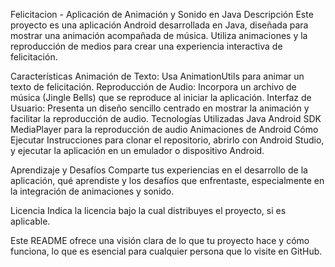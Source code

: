 Felicitacion - Aplicación de Animación y Sonido en Java
Descripción
Este proyecto es una aplicación Android desarrollada en Java, diseñada para mostrar una animación acompañada de música. Utiliza animaciones y la reproducción de medios para crear una experiencia interactiva de felicitación.

Características
Animación de Texto: Usa AnimationUtils para animar un texto de felicitación.
Reproducción de Audio: Incorpora un archivo de música (Jingle Bells) que se reproduce al iniciar la aplicación.
Interfaz de Usuario: Presenta un diseño sencillo centrado en mostrar la animación y facilitar la reproducción de audio.
Tecnologías Utilizadas
Java
Android SDK
MediaPlayer para la reproducción de audio
Animaciones de Android
Cómo Ejecutar
Instrucciones para clonar el repositorio, abrirlo con Android Studio, y ejecutar la aplicación en un emulador o dispositivo Android.

Aprendizaje y Desafíos
Comparte tus experiencias en el desarrollo de la aplicación, qué aprendiste y los desafíos que enfrentaste, especialmente en la integración de animaciones y sonido.

Licencia
Indica la licencia bajo la cual distribuyes el proyecto, si es aplicable.

Este README ofrece una visión clara de lo que tu proyecto hace y cómo funciona, lo que es esencial para cualquier persona que lo visite en GitHub.
